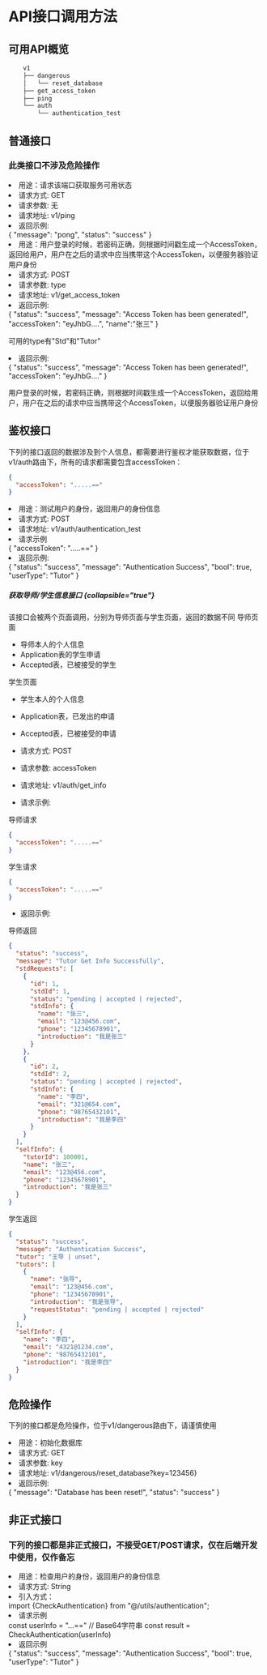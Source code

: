 # API接口调用方法

## 可用API概览

```Bash
    v1
    ├── dangerous
    │   └── reset_database
    ├── get_access_token
    ├── ping
    └── auth
        └── authentication_test
```

## 普通接口

### 此类接口不涉及危险操作

<deflist collapsible="true">
    <def title="测试接口" default-state="collapsed">
        <list>
            <li>用途：请求该端口获取服务可用状态</li>
            <li>请求方式: GET</li>
            <li>请求参数: 无</li>
            <li>请求地址: v1/ping</li>
            <li>返回示例:</li>
        </list>
        <code-block lang="JSON">
        {
          &quot;message&quot;: &quot;pong&quot;,
          &quot;status&quot;: &quot;success&quot;
        }
        </code-block>
    </def>
</deflist>

<deflist collapsible="true">
    <def title="获取AccessToken接口" default-state="collapsed">
        <list>
            <li>用途：用户登录的时候，若密码正确，则根据时间戳生成一个AccessToken，返回给用户，用户在之后的请求中应当携带这个AccessToken，以便服务器验证用户身份</li>
            <li>请求方式: POST</li>
            <li>请求参数: type</li>
            <li>请求地址: v1/get_access_token</li>
            <li>返回示例:</li>
        </list>
        <code-block lang="JSON">
        {
          &quot;status&quot;: &quot;success&quot;,
          &quot;message&quot;: &quot;Access Token has been generated!&quot;,
          &quot;accessToken&quot;: &quot;eyJhbG....&quot;,
          "name":"张三"
        }
        </code-block>
        <p>可用的type有&quot;Std&quot;和&quot;Tutor&quot;</p>
        <list>
            <li>返回示例:</li>
        </list>
        <code-block lang="JSON">
        {
          &quot;status&quot;: &quot;success&quot;,
          &quot;message&quot;: &quot;Access Token has been generated!&quot;,
          &quot;accessToken&quot;: &quot;eyJhbG....&quot;
        } 
</code-block>
        <p>用户登录的时候，若密码正确，则根据时间戳生成一个AccessToken，返回给用户，用户在之后的请求中应当携带这个AccessToken，以便服务器验证用户身份</p>
    </def>
</deflist>

## 鉴权接口

下列的接口返回的数据涉及到个人信息，都需要进行鉴权才能获取数据，位于v1/auth路由下，所有的请求都需要包含accessToken：

```JSON
{
  "accessToken": ".....=="
}
```

<deflist collapsible="true">
    <def title="鉴权测试接口" default-state="collapsed">
        <list>
            <li>用途：测试用户的身份，返回用户的身份信息</li>
            <li>请求方式: POST</li>
            <li>请求地址: v1/auth/authentication_test</li>
            <li>请求示例</li>
        </list>
        <code-block lang="JSON">
        {
          &quot;accessToken&quot;: &quot;.....==&quot;
        }
        </code-block>
        <list>
            <li>返回示例:</li>
        </list>
        <code-block lang="JSON">
        {
          &quot;status&quot;: &quot;success&quot;,
          &quot;message&quot;: &quot;Authentication Success&quot;,
          &quot;bool&quot;: true,
          &quot;userType&quot;: &quot;Tutor&quot;
        }
        </code-block>
    </def>
</deflist>

##### 获取导师/学生信息接口 {collapsible="true"}

该接口会被两个页面调用，分别为导师页面与学生页面，返回的数据不同
导师页面

- 导师本人的个人信息
- Application表的学生申请
- Accepted表，已被接受的学生

学生页面

- 学生本人的个人信息
- Application表，已发出的申请
- Accepted表，已被接受的申请


- 请求方式: POST
- 请求参数: accessToken
- 请求地址: v1/auth/get_info
- 请求示例:

导师请求

```JSON
{
  "accessToken": ".....=="
}
```

学生请求

```JSON
{
  "accessToken": ".....=="
}
```

- 返回示例:

导师返回

```JSON
{
  "status": "success",
  "message": "Tutor Get Info Successfully",
  "stdRequests": [
    {
      "id": 1,
      "stdId": 1,
      "status": "pending | accepted | rejected",
      "stdInfo": {
        "name": "张三",
        "email": "123@456.com",
        "phone": "12345678901",
        "introduction": "我是张三"
      }
    },
    {
      "id": 2,
      "stdId": 2,
      "status": "pending | accepted | rejected",
      "stdInfo": {
        "name": "李四",
        "email": "321@654.com",
        "phone": "98765432101",
        "introduction": "我是李四"
      }
    }
  ],
  "selfInfo": {
    "tutorId": 100001,
    "name": "张三",
    "email": "123@456.com",
    "phone": "12345678901",
    "introduction": "我是张三"
  }
}
```

学生返回

```JSON
{
  "status": "success",
  "message": "Authentication Success",
  "tutor": "王导 | unset",
  "tutors": [
    {
      "name": "张导",
      "email": "123@456.com",
      "phone": "12345678901",
      "introduction": "我是张导",
      "requestStatus": "pending | accepted | rejected"
    }
  ],
  "selfInfo": {
    "name": "李四",
    "email": "4321@1234.com",
    "phone": "98765432101",
    "introduction": "我是李四"
  }
}
```

## 危险操作

<warning>下列的接口都是危险操作，位于v1/dangerous路由下，请谨慎使用
</warning>

<deflist collapsible="true">
    <def title="初始化数据库" default-state="collapsed">
        <list>
            <li>用途：初始化数据库</li>
            <li>请求方式: GET</li>
            <li>请求参数: key</li>
            <li>请求地址: v1/dangerous/reset_database?key=123456}</li>
            <li>返回示例:</li>
        </list>
        <code-block lang="JSON">
        {
          &quot;message&quot;: &quot;Database has been reset!&quot;,
          &quot;status&quot;: &quot;success&quot;
        }
        </code-block>
    </def>
</deflist>

## 非正式接口

### 下列的接口都是非正式接口，不接受GET/POST请求，仅在后端开发中使用，仅作备忘

<deflist collapsible="true">
    <def title="检查用户身份" default-state="collapsed">
        <list>
            <li>用途：检查用户的身份，返回用户的身份信息</li>
            <li>请求方式: String</li>
            <li>引入方式：</li>
        </list>
        <code-block lang="Typescript">
        import {CheckAuthentication} from "@/utils/authentication"; 
        </code-block>
        <list>
            <li>请求示例</li>
        </list>
        <code-block lang="Typescript">
        const userInfo = "...==" // Base64字符串
        const result = CheckAuthentication(userInfo) 
        </code-block>
        <list>
            <li>返回示例</li>
        </list>
        <code-block lang="JSON">
        {
          "status": "success",
          "message": "Authentication Success",
          "bool": true,
          "userType": "Tutor"
        }
        </code-block>
    </def>
</deflist>